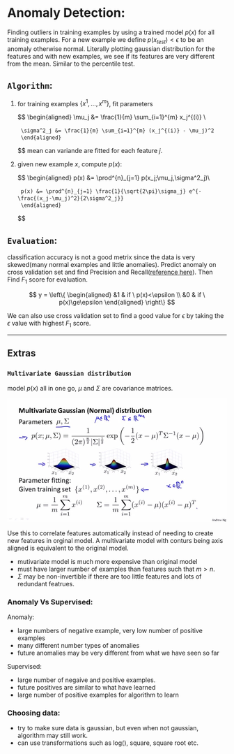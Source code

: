 # Anomaly Detection:

Finding outliers in training examples by using a trained model $p(x)$ for all training examples. For a new example we define $p(x_{test})<\epsilon$ to be an anomaly otherwise normal. Literally plotting gaussian distribution for the features and with new examples, we see if its features are very different from the mean. Similar to the percentile test.

## ```Algorithm```:

1. for training examples $\{x^{1},...,x^{m}\}$, fit parameters
    
    $$
        \begin{aligned}
        \mu_j &= \frac{1}{m} \sum_{i=1}^{m} x_j^{(i)} \\

        \sigma^2_j &= \frac{1}{m} \sum_{i=1}^{m} (x_j^{(i)} - \mu_j)^2
        \end{aligned}
    $$
    mean can variande are fitted for each feature $j$.

2. given new example $x$, compute $p(x)$:

    $$
        \begin{aligned}
        p(x) &= \prod^{n}_{j=1} p(x_j;\mu_j,\sigma^2_j)\\

        p(x) &= \prod^{n}_{j=1} \frac{1}{\sqrt{2\pi}\sigma_j} e^{-\frac{(x_j-\mu_j)^2}{2\sigma^2_j}}
        \end{aligned}
    $$

## ```Evaluation```:

classification accuracy is not a good metrix since the data is very skewed(many normal examples and little anomalies).
Predict anomaly on cross validation set and find Precision and Recall([reference here](Evaluations_and_metrics.md)). Then Find $F_1$ score for evaluation.

$$  
    y = 
    \left\{
    \begin{aligned}
    &1 & if \ p(x)<\epsilon \\
    &0 & if \ p(x)\ge\epsilon
    \end{aligned}
    \right\}
$$

 We can also use cross validation set to find a good value for $\epsilon$ by taking the $\epsilon$ value with highest $F_1$ score.

---

## Extras

### ```Multivariate Gaussian distribution```

model $p(x)$ all in one go, $\mu$ and $\Sigma$ are covariance matrices.

![Multivariate gaussian distribution](images\Anomaly_multivariate.jfif)

Use this to correlate features automatically instead of needing to create new features in orginal model. A multivariate model with conturs being axis aligned is equivalent to the original model. 

- mutivariate model is much more expensive than original model
- must have larger number of examples than features such that $m>n$.
- $\Sigma$ may be non-invertible if there are too little features and lots of redundant featrues.


### Anomaly Vs Supervised:

Anomaly:
- large numbers of negative example, very low number of positive examples
- many different number types of anomalies
- future anomalies may be very different from what we have seen so far

Supervised:
- large number of negaive and positive examples.
- future positives are similar to what have learned
- large number of positive examples for algorithm to learn

### Choosing data:

- try to make sure data is gaussian, but even when not gaussian, algorithm may still work.
- can use transformations such as log(), square, square root etc.


